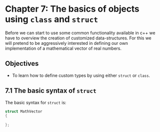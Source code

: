 # Chapter 7: The basics of objects using `class` and `struct`
Before we can start to use some common functionality available in c++ we have to overview the creation of customized data-structures. For this we will pretend to be aggressively interested in defining our own implementation of a mathematical vector of real numbers.

## Objectives
- To learn how to define custom types by using either `struct` or `class`.

## 7.1 The basic syntax of `struct`
The basic syntax for `struct` is:
```c++
struct MathVector
{
    
};
```
